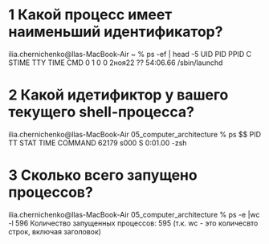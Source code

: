 # 1 Какой процесс имеет наименьший идентификатор?
ilia.chernichenko@Ilas-MacBook-Air ~ % ps -ef | head -5
  UID   PID  PPID   C STIME   TTY           TIME CMD
    0     1     0   0  2ноя22 ??        54:06.66 /sbin/launchd

# 2 Какой идетификтор у вашего текущего shell-процесса?
ilia.chernichenko@Ilas-MacBook-Air 05_computer_architecture % ps $$
  PID   TT  STAT      TIME COMMAND
62179 s000  S      0:01.00 -zsh

# 3 Сколько всего запущено процессов?
ilia.chernichenko@Ilas-MacBook-Air 05_computer_architecture % ps -e |wc -l
     596
Количество запущенных процессов: 595 (т.к. wc - это количесвто строк, включая заголовок)